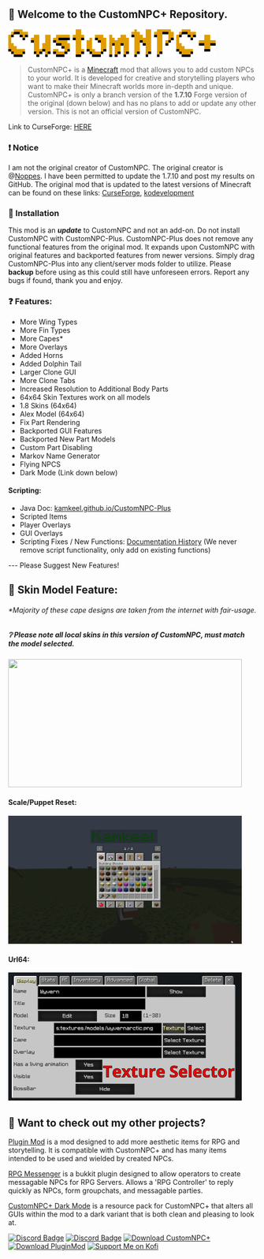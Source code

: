 
## 👋 Welcome to the CustomNPC+ Repository.
![](images/logo.png)  

> CustomNPC+ is a [Minecraft](https://minecraft.net/) mod that allows you to add custom NPCs to your world. It is developed for creative and storytelling players who want to make their Minecraft worlds more in-depth and unique. CustomNPC+ is only a branch version of the **1.7.10** Forge version of the original (down below) and has no plans to add or update any other version. This is not an official version of CustomNPC.

Link to CurseForge: [HERE](https://www.curseforge.com/minecraft/mc-mods/customnpc-plus)

### ❗ Notice
I am not the original creator of CustomNPC. The original creator is @[Noppes](https://github.com/Noppes). I have been permitted to update the 1.7.10 and post my results on GitHub. The original mod that is updated to the latest versions of Minecraft can be found on these links: [CurseForge](https://www.curseforge.com/minecraft/mc-mods/custom-npcs), [kodevelopment](http://www.kodevelopment.nl/minecraft/customnpcs)

### 🔹 Installation
This mod is an ***update*** to CustomNPC and not an add-on. Do not install CustomNPC with CustomNPC-Plus. CustomNPC-Plus does not remove any functional features from the original mod. It expands upon CustomNPC with original features and backported features from newer versions. Simply drag CustomNPC-Plus into any client/server mods folder to utilize. Please **backup** before using as this could still have unforeseen errors. Report any bugs if found, thank you and enjoy.

### ❓ Features:
- More Wing Types
- More Fin Types
- More Capes*
- More Overlays
- Added Horns
- Added Dolphin Tail
- Larger Clone GUI
- More Clone Tabs
- Increased Resolution to Additional Body Parts
- 64x64 Skin Textures work on all models
- 1.8 Skins  (64x64)
- Alex Model (64x64)
- Fix Part Rendering
- Backported GUI Features
- Backported New Part Models
- Custom Part Disabling
- Markov Name Generator
- Flying NPCS
- Dark Mode (Link down below)

#### Scripting:
- Java Doc: [kamkeel.github.io/CustomNPC-Plus](https://kamkeel.github.io/CustomNPC-Plus/)  
- Scripted Items
- Player Overlays
- GUI Overlays
- Scripting Fixes / New Functions: [Documentation History](https://github.com/PewDizinho/CustomNPCPlus-Script-Documentation)
(We never remove script functionality, only add on existing functions)

--- Please Suggest New Features!


## 🔰 Skin Model Feature:
###### **Majority of these cape designs are taken from the internet with fair-usage.*
##### ❔ Please note all *local* skins in this version of CustomNPC, must match the model selected.
<img src="images/skinAnimation.gif" width="474" height="260"/>

#### Scale/Puppet Reset:
<img src="images/guiAnimation.gif" width="474" height="260"/>

#### Url64:
<img src="images/Url64Example.gif" width="474" height="260"/>


## 🔗 Want to check out my other projects?
[Plugin Mod](https://github.com/KAMKEEL/Plugin-Mod) is a mod designed to add more aesthetic items for RPG and storytelling. It is compatible with CustomNPC+ and has many items intended to be used and wielded by created NPCs.

[RPG Messenger](https://github.com/KAMKEEL/RPGMessenger) is a bukkit plugin designed to allow operators to create messagable NPCs for RPG Servers. Allows a 'RPG Controller' to reply quickly as NPCs, form groupchats, and messagable parties.

[CustomNPC+ Dark Mode](https://github.com/KAMKEEL/CustomNPC-Plus-Dark-Mode) is a resource pack for CustomNPC+ that alters all GUIs within the mod to a dark variant that is both clean and pleasing to look at.

[![Discord Badge](https://img.shields.io/badge/CustomNPC-7289DA?style=for-the-badge&logo=discord&logoColor=white)](https://discord.gg/rgeWsmQaKa)
[![Discord Badge](https://img.shields.io/badge/CustomNPC+-7289DA?style=for-the-badge&logo=discord&logoColor=white)](https://discord.gg/pQqRTvFeJ5)
[![Download CustomNPC+](https://img.shields.io/badge/Download⠀CustomNPC⠀Plus!-0081CB?style=for-the-badge&logo=material-ui&logoColor=white)](https://www.curseforge.com/minecraft/mc-mods/customnpc-plus)
[![Download PluginMod](https://img.shields.io/badge/Download⠀Plugin⠀Mod!-0081CB?style=for-the-badge&logo=material-ui&logoColor=white)](https://github.com/KAMKEEL/Plugin-Mod)
<a href="https://ko-fi.com/kamkeel"> <img src="https://i.imgur.com/zvdVbeW.png" alt="Support Me on Kofi"  width="180" height="27"> </a>

